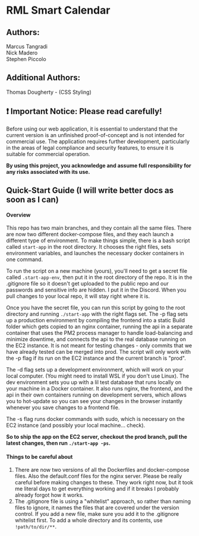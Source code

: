 # RML Smart Calendar

## Authors:
Marcus Tangradi<br>
Nick Madero<br>
 Stephen Piccolo 
  
 ## Additional Authors:
 Thomas Dougherty - (CSS Styling) 

##    :exclamation: Important Notice: Please read carefully!
Before using our web application, it is essential to understand that the current version is an unfinished proof-of-concept and is not intended for commercial use. The application requires further development, particularly in the areas of legal compliance and security features, to ensure it is suitable for commercial operation. 

__By using this project, you acknowledge and assume full responsibility for any risks associated with its use.__

## Quick-Start Guide (I will write better docs as soon as I can)

#### Overview
This repo has two main branches, and they contain all the same files. There are now two different docker-compose files, and they each launch a different type of environment. To make things simple, there is a bash script called `start-app` in the root directory. It chooses the right files, sets environment variables, and launches the necessary docker containers in one command.

To run the script on a new machine (yours), you'll need to get a secret file called `.start-app-env`, then put it in the root directory of the repo. It is in the .gitignore file so it doesn't get uploaded to the public repo and our passwords and sensitive info are hidden. I put it in the Discord. When you pull changes to your local repo, it will stay right where it is.

Once you have the secret file, you can run this script by going to the root directory and running `./start-app` with the right flags set. The -p flag sets up a production environment by compiling the frontend into a static Build folder which gets copied to an nginx container, running the api in a separate container that uses the PM2 process manager to handle load-balancing and minimize downtime, and connects the api to the real database running on the EC2 instance. It is not meant for testing changes - only commits that we have already tested can be merged into prod. The script will only work with the -p flag if its run on the EC2 instance and the current branch is "prod".

The -d flag sets up a development environment, which will work on your local computer. (You might need to install WSL if you don't use Linux). The dev environment sets you up with a lil test database that runs locally on your machine in a Docker container. It also runs nginx, the frontend, and the api in their own containers running on development servers, which allows you to hot-update so you can see your changes in the browser instantly whenever you save changes to a frontend file.

The -s flag runs docker commands with sudo, which is necessary on the EC2 instance (and possibly your local machine... check).

**So to ship the app on the EC2 server, checkout the prod branch, pull the latest changes, then run `./start-app -ps`.**

#### Things to be careful about
1. There are now two versions of all the Dockerfiles and docker-compose files. Also the default.conf files for the nginx server. Please be really careful before making changes to these. They work right now, but it took me literal days to get everything working and if it breaks I probably already forgot how it works.
2. The .gitignore file is using a "whitelist" approach, so rather than naming files to ignore, it names the files that are covered under the version control. If you add a new file, make sure you add it to the .gitignore whitelist first. To add a whole directory and its contents, use `!path/to/dir/**`.

